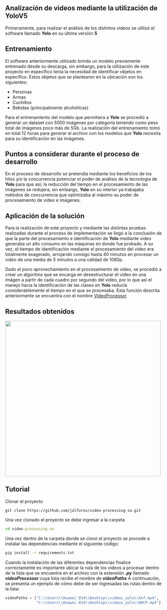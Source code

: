## Analización de videos mediante la utilización de YoloV5


Primeramente, para realizar el análisis de los distintos videos se utilizó el software llamado <strong>Yolo</strong> en su última versión <strong>5</strong> <br />

## Entrenamiento

El software anteriormente utilizado brinda un modelo previamente entrenado desde su descarga, sin embargo, para la utilización de este proyecto en específico tenía
la necesidad de identificar objetos en específico. Estos objetos que se plantearon en la ubicación son los siguientes: <br />

- Personas
- Armas
- Cuchillos
- Bebidas (principalmente alcohólicas)

Para el entrenamiento del modelo que permitiera a <strong>Yolo</strong> se procedió a generar un dataset con 5000 imágenes por categoría teniendo como peso total de imágenes
poco más de 5Gb. La realización del entrenamiento tomó en total 12 horas para generar el archivo con los modelos que **Yolo** necesita para su identificación en las imágenes. 

## Puntos a considerar durante el proceso de desarrollo

En el proceso de desarrollo se pretendía mediante los beneficios de los hilos y/o la concurrencia potenciar el poder de análisis de la tecnología de **Yolo** para que así;
la reducción del tiempo en el procesamiento de las imágenes se redujera, sin embargo, **Yolo** en su interior ya trabajaba métodos de concurrencia que optimizaba al máximo
su poder de procesamiento de video e imágenes.

## Aplicación de la solución

Para la realización de este proyecto y mediante las distintas pruebas realizadas durante el proceso de implementación se llegó a la conclusión de que la parte del procesamiento
e identificación de **Yolo** mediante video generaba un alto consumo en las máquinas en donde fue probado. A su vez, el tiempo de identificación mediante el procesamiento del 
video era totalmente exagerado, arrojando consigo hasta 40 minutos en procesar un video de una media de 5 minutos a una calidad de 1080p. 

Dado el poco aprovechamiento en el procesamiento de video, se procedió a crear un algoritmo que se encarga en desestructurar el video en una imágen a partir de cada cuadro
por segundo del video, por lo que así el manejo hacia la identificación de las clases en **Yolo** reducía considerablemente el tiempo en el que se procesaba.
Esta función descrita anteriormente se encuentra con el nombre <a href="https://github.com/jalfaros/video-processing-so/blob/4acdb71d03bb89fd4c81c238a43e2960c0065c8b/videoProcessor.py#L9" target="_blank">VideoProcessor</a>


## Resultados obtenidos

<p float="center">
  <img src="https://i.imgur.com/7SZ4EbR.jpg" width="500" />
</p>




## Tutorial

Clonar el proyecto
```git
git clone https://github.com/jalfaros/video-processing-so.git
```

Una vez clonado el proyecto se debe ingresar a la carpeta

```cmd
cd video-processing-so
```

Una vez dentro de la carpeta donde se clonó el proyecto se procede a instalar las dependencias mediante el siguiente código:

```cmd
pip install -r requirements.txt
```

Cuando la instalación de las diferentes dependencias finalice correctamente es importante ubicar la ruta de los videos a procesar dentro de la lista que se encuentra en 
el archivo con la extensión ***.py*** llamado ***videoProcessor*** cuya lista recibe el nombre de ***videoPaths***
A continuación, se presenta un ejemplo de cómo debe de ser ingresadas las rutas dentro de la lista:

```python
videoPaths = ["C:\\Users\\Huawei D14\\Desktop\\videos_yolo\\kof.mp4",
              "C:\\Users\\Huawei D14\\Desktop\\videos_yolo\\RHCP.mp4"]
```



